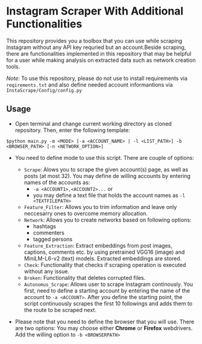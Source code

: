 # Instagram Scraper With Additional Functionalities

This repository provides you a toolbox that you can use while scraping Instagram without any API key requried but an account.Beside scraping,
there are functionalities implemented in this repository that may be helpful for a user while making analysis on extracted data such as network creation tools.

*Note*: To use this repository, please do not use to install requirements via `reqirements.txt` and also define needed account informantions via `InstaScrape/Config/config.py`

## Usage
- Open terminal and change current working directory as cloned repository. Then, enter the following template:

`$python main.py -m <MODE> [-a <ACCOUNT_NAME> | -l <LIST_PATH>] -b <BROWSER_PATH> [-n <NETWORK_OPTION>] `

- You need to define mode to use this script. There are couple of options:
   - `Scrape`: Alows you to scrape the given account(s) page, as well as posts (at most 32). You may define de willing accounts by entering names of the accounts as:
     - `-a <ACCOUNT1>,<ACCOUNT2>...` or
     - you may define a text file that holds the account names as `-l <TEXTFILEPATH>`
   - `Feature_Filter`: Allows you to trim information and leave only neccesarry ones to overcome memory allocation.
   - `Network`: Allows you to create networks based on following options:
     - hashtags
     - commenters
     - tagged persons
   - `Feature_Extraction`: Extract embeddings from post images, captions, comments etc. by using pretrained VGG16 (image) and MiniLM-L6-v2 (text) models. Extracted embeddings are stored.
   - `Check`: Functionality that checks if scraping operation is executed without any issue.
   - `Broken`: Functionality that deletes corrupted files.
   - `Autonomus_Scrape`: Allows user to scrape Instagram continously. You first, need to define a starting account by entering the name of the account to `-a <ACCOUNT>`. After you define the starting point, the script continuously scrapes the first 10 followings and adds them to the route to be scraped next.

- Please note that you need to define the browser that you will use. There are two options: You may choose either **Chrome** or **Firefox** webdrivers. Add the willing option to `-b <BROWSERPATH>`

